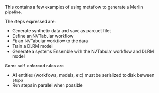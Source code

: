 This contains a few examples of using metaflow to generate a Merlin pipeline.

The steps expressed are:

* Generate synthetic data and save as parquet files
* Define an NVTabular workflow
* Fit an NVTabular workflow to the data
* Train a DLRM model
* Generate a systems Ensemble with the NVTabular workflow and DLRM model

Some self-enforced rules are:

* All entities (workflows, models, etc) must be serialized to disk between steps
* Run steps in parallel when possible
